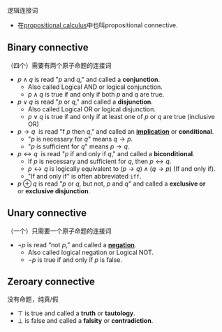 逻辑连接词

- 在[propositional calculus](../Propositional%20logic.md)中也叫propositional connective.

## Binary connective
（四个）需要有两个原子命题的连接词

- $p \wedge q$ is read "$p$ and $q$," and called a **conjunction**.
	- Also called Logical AND or logical conjunction.
	- $p \wedge q$ is true if and only if both $p$ and $q$ are true.
- $p \vee q$ is read "$p$ or $q$," and called a **disjunction**.
	- Also called Logical OR or logical disjunction.
	- $p \vee q$ is true if and only if at least one of $p$ or $q$ are true (inclusive OR)
- $p \to q$  is read "f $p$ then $q$," and called an **[implication](Attachments/4.%20Artificial%20intelligence/2.%20Approaches/Artificial%20neural%20network/Transformer/Large%20language%20model/Models/GPT/GPT-123/IMG-20240330011953533.pdf)** or **conditional**.
	- "$p$ is necessary for $q$" means $q \to p$.
	- "$p$ is sufficient for $q$" means $p \to q$.
- $p \leftrightarrow q$  is read "$p$ if and only if $q$," and called a **biconditional**.
	- If $p$ is necessary and sufficient for $q$, then $p \leftrightarrow q$.
	- $p \leftrightarrow q$ is logically equivalent to $(p \to q) \wedge (q \to p)$ (If and only if).
	- "If and only if" is often abbreviated `iff`.
- $p \oplus q$ is read "$p$ or $q$, but not, $p$ and $q$" and called a **exclusive or** or **exclusive disjunction**.

## Unary connective
（一个）只需要一个原子命题的连接词

- $\neg p$ is read “not $p$,” and called a **[negation](../../../../../../../Attachments/1.%20Philosophy/Logic/Systems%20of%20logic/Formal%20Logic/Classical%20Logic/Propositional%20calculus/Logical%20connective/Logical%20connective/IMG-20240214165832277.pdf)**.
	- Also called logical negation or Logical NOT.
	- $\neg p$ is true if and only if $p$ is false.

## Zeroary connective
没有命题，纯真/假

- $\top$ is true and called a **truth** or **tautology**.
- $\bot$ is false and called a **falsity** or **contradiction**.